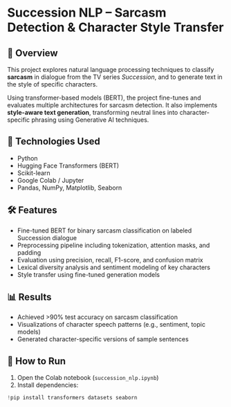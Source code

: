 # Succession NLP – Sarcasm Detection & Character Style Transfer

## 💬 Overview
This project explores natural language processing techniques to classify **sarcasm** in dialogue from the TV series *Succession*, and to generate text in the style of specific characters.

Using transformer-based models (BERT), the project fine-tunes and evaluates multiple architectures for sarcasm detection. It also implements **style-aware text generation**, transforming neutral lines into character-specific phrasing using Generative AI techniques.

## 🧠 Technologies Used
- Python
- Hugging Face Transformers (BERT)
- Scikit-learn
- Google Colab / Jupyter
- Pandas, NumPy, Matplotlib, Seaborn

## 🛠️ Features
- Fine-tuned BERT for binary sarcasm classification on labeled Succession dialogue
- Preprocessing pipeline including tokenization, attention masks, and padding
- Evaluation using precision, recall, F1-score, and confusion matrix
- Lexical diversity analysis and sentiment modeling of key characters
- Style transfer using fine-tuned generation models

## 📊 Results
- Achieved >90% test accuracy on sarcasm classification
- Visualizations of character speech patterns (e.g., sentiment, topic models)
- Generated character-specific versions of sample sentences

## 🚀 How to Run
1. Open the Colab notebook (`succession_nlp.ipynb`)  
2. Install dependencies:
```python
!pip install transformers datasets seaborn
